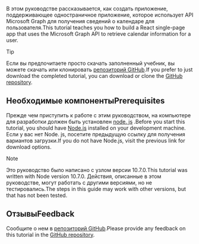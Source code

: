<!-- markdownlint-disable MD002 MD041 -->

<span data-ttu-id="f28b2-101">В этом руководстве рассказывается, как создать приложение, поддерживающее одностраничное приложение, которое использует API Microsoft Graph для получения сведений о календаре для пользователя.</span><span class="sxs-lookup"><span data-stu-id="f28b2-101">This tutorial teaches you how to build a React single-page app that uses the Microsoft Graph API to retrieve calendar information for a user.</span></span>

> [!TIP]
> <span data-ttu-id="f28b2-102">Если вы предпочитаете просто скачать заполненный учебник, вы можете скачать или клонировать [репозиторий GitHub](https://github.com/microsoftgraph/msgraph-training-reactspa).</span><span class="sxs-lookup"><span data-stu-id="f28b2-102">If you prefer to just download the completed tutorial, you can download or clone the [GitHub repository](https://github.com/microsoftgraph/msgraph-training-reactspa).</span></span>

## <a name="prerequisites"></a><span data-ttu-id="f28b2-103">Необходимые компоненты</span><span class="sxs-lookup"><span data-stu-id="f28b2-103">Prerequisites</span></span>

<span data-ttu-id="f28b2-104">Прежде чем приступить к работе с этим руководством, на компьютере для разработки должен быть установлен [node. js](https://nodejs.org) .</span><span class="sxs-lookup"><span data-stu-id="f28b2-104">Before you start this tutorial, you should have [Node.js](https://nodejs.org) installed on your development machine.</span></span> <span data-ttu-id="f28b2-105">Если у вас нет Node. js, посетите предыдущую ссылку для получения вариантов загрузки.</span><span class="sxs-lookup"><span data-stu-id="f28b2-105">If you do not have Node.js, visit the previous link for download options.</span></span>

> [!NOTE]
> <span data-ttu-id="f28b2-106">Это руководство было написано с узлом версии 10.7.0.</span><span class="sxs-lookup"><span data-stu-id="f28b2-106">This tutorial was written with Node version 10.7.0.</span></span> <span data-ttu-id="f28b2-107">Действия, описанные в этом руководстве, могут работать с другими версиями, но не тестировались.</span><span class="sxs-lookup"><span data-stu-id="f28b2-107">The steps in this guide may work with other versions, but that has not been tested.</span></span>

## <a name="feedback"></a><span data-ttu-id="f28b2-108">Отзывы</span><span class="sxs-lookup"><span data-stu-id="f28b2-108">Feedback</span></span>

<span data-ttu-id="f28b2-109">Сообщите о нем в [репозиторий GitHub](https://github.com/microsoftgraph/msgraph-training-reactspa).</span><span class="sxs-lookup"><span data-stu-id="f28b2-109">Please provide any feedback on this tutorial in the [GitHub repository](https://github.com/microsoftgraph/msgraph-training-reactspa).</span></span>